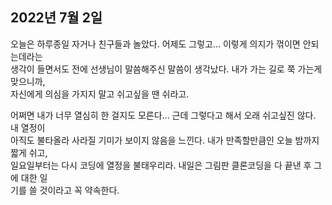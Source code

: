 ## **2022년 7월 2일**

오늘은 하루종일 자거나 친구들과 놀았다. 어제도 그렇고... 이렇게 의지가 꺾이면 안되는데라는  
생각이 들면서도 전에 선생님이 말씀해주신 말씀이 생각났다. 내가 가는 길로 쭉 가는게 맞으니까,  
자신에게 의심을 가지지 말고 쉬고싶을 땐 쉬라고.  

어쩌면 내가 너무 열심히 한 걸지도 모른다... 근데 그렇다고 해서 오래 쉬고싶진 않다. 내 열정이  
아직도 불타올라 사라질 기미가 보이지 않음을 느낀다. 내가 만족할만큼인 오늘 밤까지 짧게 쉬고,  
일요일부터는 다시 코딩에 열정을 불태우리라. 내일은 그림판 클론코딩을 다 끝낸 후 그에 대한 일  
기를 쓸 것이라고 꼭 약속한다.